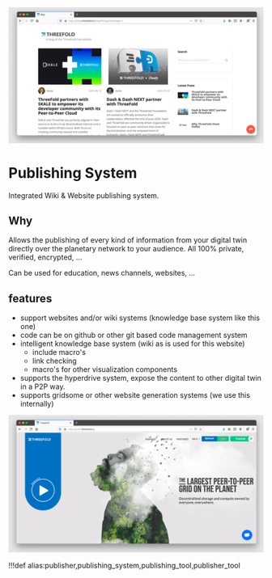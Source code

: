 ![](img/publishing_system.png)

# Publishing System

Integrated Wiki & Website publishing system.

## Why

Allows the publishing of every kind of information from your digital twin directly over the planetary network to your audience.
All 100% private, verified, encrypted, ...

Can be used for education, news channels, websites, ...

## features

- support websites and/or wiki systems (knowledge base system like this one)
- code can be on github or other git based code management system
- intelligent knowledge base system (wiki as is used for this website)
  - include macro's
  - link checking
  - macro's for other visualization components
- supports the hyperdrive system, expose the content to other digital twin in a P2P way.
- supports gridsome or other website generation systems (we use this internally)

![](img/website_example_threefold.png)

!!!def alias:publisher,publishing_system,publishing_tool,publisher_tool
